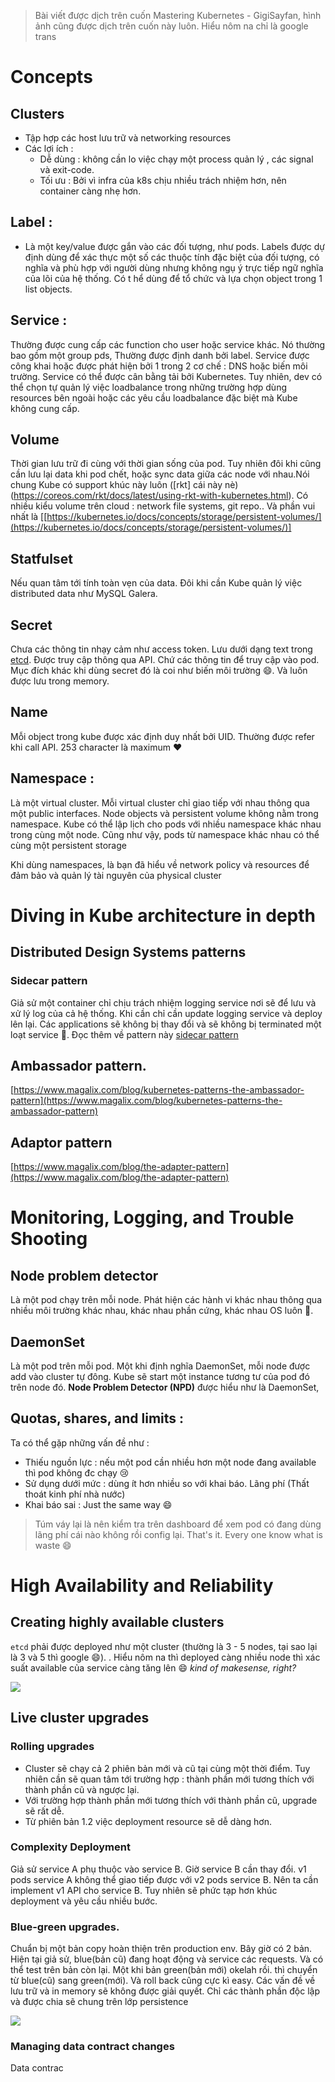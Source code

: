 > Bài viết được dịch trên cuốn Mastering Kubernetes - GigiSayfan, hình ảnh cũng được dịch trên cuốn này luôn. Hiểu nôm na chỉ là google trans
# Concepts
## Clusters
- Tập hợp các host lưu trữ và networking resources 
- Các lợi ích :
	- Dễ dùng : không cần lo việc chạy một process quản lý , các signal và exit-code.
	- Tối ưu : Bởi vì infra của k8s chịu nhiều trách nhiệm hơn, nên container càng nhẹ hơn.
## Label :
- Là một key/value được gắn vào các đối tượng, như pods. Labels được dự định dùng để xác thực một số các thuộc tính đặc biệt của đối tượng, có nghĩa và  phù hợp với người dùng nhưng không ngụ ý trực tiếp ngữ nghĩa của lõi của hệ thống. Có t hể dùng để tổ chức và lựa chọn object trong 1 list objects.
## Service : 
Thường được cung cấp các function cho user hoặc service khác. Nó thường bao gồm một group pds, Thường được định danh bởi label. Service được công khai hoặc được phát hiện bởi 1 trong 2 cơ chế : DNS hoặc biến môi trường. Service có thể được cân bằng tải bởi Kubernetes. Tuy nhiên, dev có thể chọn tự quản lý việc loadbalance trong những trường hợp dùng resources bên ngoài hoặc các yêu cầu loadbalance đặc biệt mà Kube không cung cấp. 
## Volume 
Thời gian lưu trữ đi cùng với thời gian sống của pod. Tuy nhiên đôi khi cũng cần lưu lại data khi pod chết, hoặc sync data giữa các node với nhau.Nói chung Kube có support khúc này luôn ([rkt] cái này nè)(https://coreos.com/rkt/docs/latest/using-rkt-with-kubernetes.html). Có nhiều kiểu volume trên cloud  : network file systems, git repo.. Và phần vui nhất là [[https://kubernetes.io/docs/concepts/storage/persistent-volumes/](https://kubernetes.io/docs/concepts/storage/persistent-volumes/)]
## Statfulset
Nếu quan tâm tới tính toàn vẹn của data. Đôi khi cần Kube quản lý việc distributed data như MySQL Galera.
## Secret
Chưa các thông tin nhạy cảm như access token. Lưu dưới dạng text trong [etcd](https://kubernetes.io/docs/tasks/administer-cluster/configure-upgrade-etcd/). Được truy cập thông qua API. Chứ các thông tin để truy cập vào pod. Mục đích khác khi dùng secret đó là coi như biến môi trường :smile:. Và luôn được lưu trong memory. 
## Name 
Mỗi object trong kube được xác định duy nhất bởi UID. Thường được refer khi call API. 253 character là maximum :heart:
## Namespace :
Là một virtual cluster. Mỗi virtual cluster chỉ giao tiếp với nhau thông qua một public interfaces. Node objects và persistent volume không nằm trong namespace. Kube có thể lập lịch cho pods với nhiều namespace khác nhau trong cùng một node. Cũng như vậy, 	 pods từ namespace khác nhau có thể cùng một persistent storage

Khi dùng namespaces,  là bạn đã hiểu về network policy và resources để đảm bảo và quản lý tài nguyên của physical cluster
# Diving in Kube architecture in depth
## Distributed Design Systems patterns

### Sidecar pattern
Giả sử một container chỉ chịu trách nhiệm logging service nơi sẽ để lưu và xử lý log của cả hệ thống. Khi cần chỉ cần update logging service và deploy lên lại. Các applications sẽ không bị thay đổi và sẽ không bị terminated một loạt service :imp:. Đọc thêm về pattern này [sidecar pattern](https://dzone.com/articles/sidecar-design-pattern-in-your-microservices-ecosy-1)
## Ambassador pattern.

[https://www.magalix.com/blog/kubernetes-patterns-the-ambassador-pattern](https://www.magalix.com/blog/kubernetes-patterns-the-ambassador-pattern)

## Adaptor pattern
[https://www.magalix.com/blog/the-adapter-pattern](https://www.magalix.com/blog/the-adapter-pattern)

# Monitoring, Logging, and Trouble Shooting
## Node problem detector 
Là một pod chạy trên mỗi node. Phát hiện các hành vi khác nhau thông qua nhiều môi trường khác nhau, khác nhau phần cứng, khác nhau OS luôn :imp:.
## DaemonSet 
Là một pod trên mỗi pod. Một khi định nghĩa DaemonSet, mỗi node được add vào cluster tự đông. Kube sẽ start một instance tương tư của pod đó trên node đó. **Node Problem Detector (NPD)** được hiểu như là DaemonSet,
## Quotas, shares, and limits :
Ta có thể gặp những vấn đề như :
- Thiếu nguồn lực : nếu một pod cần nhiều hơn một node đang available thì pod không đc chạy :cry:
- Sử dụng dưới mức : dùng ít hơn nhiều so với khai báo. Lãng phí (Thất thoát kinh phí nhà nước)
- Khai báo sai : Just the same way :smile:
> Túm váy lại là nên kiểm tra trên dashboard để xem pod có đang dùng lãng phí cái nào không rồi config lại. That's it. Every one know what is waste :smile:

# High Availability and Reliability
## Creating highly available clusters
```etcd``` phải được deployed như một cluster (thường là 3 - 5 nodes, tại sao lại là 3 và 5 thì google :smile:). . Hiểu nôm na thì deployed càng nhiều node thì xác suất available của service càng tăng lên :smile: _kind of makesense, right?_

![](https://i.imgur.com/JdFseST.png)
## Live cluster upgrades
### Rolling upgrades
- Cluster sẽ chạy cả 2 phiên bản mới và cũ tại cùng một thời điểm. Tuy nhiên cần sẽ quan tâm tới trường hợp : thành phần mới tương thích với thành phần cũ và ngược lại.
- Với trường hợp thành phần mới tương thích với thành phần cũ, upgrade sẽ rất dễ. 
- Từ phiên bản 1.2 việc deployment resource sẽ dễ dàng hơn. 
### Complexity Deployment
Giả sử service A phụ thuộc vào service B. Giờ service B cần thay đổi. v1 pods service A không thể giao tiếp được với v2 pods service B. Nên ta cần implement v1 API cho service B. Tuy nhiên sẽ phức tạp hơn khúc deployment và yêu cầu nhiều bước. 
### Blue-green upgrades.
Chuẩn bị một bản copy hoàn thiện trên production env. Bây giờ có 2 bản. Hiện tại giả sử, blue(bản cũ) đang hoạt động và service các requests. Và có thể test trên bản còn lại. Một khi bản green(bản mới) okelah rồi. thì chuyển từ blue(cũ) sang green(mới). Và roll back cũng cực kì easy. Các vấn đề về lưu trữ và in memory sẽ không được giải quyết. Chỉ các thành phần độc lập và được chia sẽ chung trên lớp persistence

![](https://i.imgur.com/38OSJAO.png)

### Managing data contract changes
Data contrac
<!--stackedit_data:
eyJoaXN0b3J5IjpbLTUxODU2MjY1MSw0MDc5ODkyMTgsMTg5ND
EzODM4MSwxODExNzc0MDg3LC0xOTI2OTk2ODgyXX0=
-->